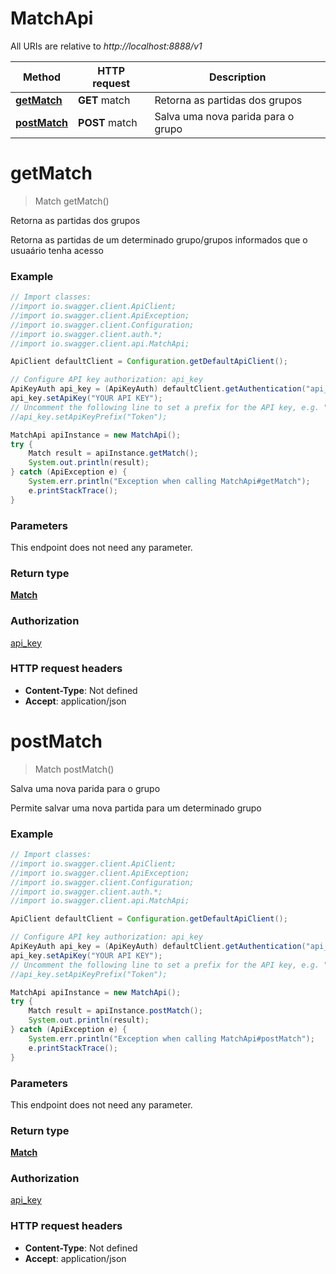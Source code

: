 # MatchApi

All URIs are relative to *http://localhost:8888/v1*

Method | HTTP request | Description
------------- | ------------- | -------------
[**getMatch**](MatchApi.md#getMatch) | **GET** match | Retorna as partidas dos grupos
[**postMatch**](MatchApi.md#postMatch) | **POST** match | Salva uma nova parida para o grupo


<a name="getMatch"></a>
# **getMatch**
> Match getMatch()

Retorna as partidas dos grupos

Retorna as partidas de um determinado grupo/grupos informados que o usuaário tenha acesso

### Example
```java
// Import classes:
//import io.swagger.client.ApiClient;
//import io.swagger.client.ApiException;
//import io.swagger.client.Configuration;
//import io.swagger.client.auth.*;
//import io.swagger.client.api.MatchApi;

ApiClient defaultClient = Configuration.getDefaultApiClient();

// Configure API key authorization: api_key
ApiKeyAuth api_key = (ApiKeyAuth) defaultClient.getAuthentication("api_key");
api_key.setApiKey("YOUR API KEY");
// Uncomment the following line to set a prefix for the API key, e.g. "Token" (defaults to null)
//api_key.setApiKeyPrefix("Token");

MatchApi apiInstance = new MatchApi();
try {
    Match result = apiInstance.getMatch();
    System.out.println(result);
} catch (ApiException e) {
    System.err.println("Exception when calling MatchApi#getMatch");
    e.printStackTrace();
}
```

### Parameters
This endpoint does not need any parameter.

### Return type

[**Match**](Match.md)

### Authorization

[api_key](../README.md#api_key)

### HTTP request headers

 - **Content-Type**: Not defined
 - **Accept**: application/json

<a name="postMatch"></a>
# **postMatch**
> Match postMatch()

Salva uma nova parida para o grupo

Permite salvar uma nova partida para um determinado grupo

### Example
```java
// Import classes:
//import io.swagger.client.ApiClient;
//import io.swagger.client.ApiException;
//import io.swagger.client.Configuration;
//import io.swagger.client.auth.*;
//import io.swagger.client.api.MatchApi;

ApiClient defaultClient = Configuration.getDefaultApiClient();

// Configure API key authorization: api_key
ApiKeyAuth api_key = (ApiKeyAuth) defaultClient.getAuthentication("api_key");
api_key.setApiKey("YOUR API KEY");
// Uncomment the following line to set a prefix for the API key, e.g. "Token" (defaults to null)
//api_key.setApiKeyPrefix("Token");

MatchApi apiInstance = new MatchApi();
try {
    Match result = apiInstance.postMatch();
    System.out.println(result);
} catch (ApiException e) {
    System.err.println("Exception when calling MatchApi#postMatch");
    e.printStackTrace();
}
```

### Parameters
This endpoint does not need any parameter.

### Return type

[**Match**](Match.md)

### Authorization

[api_key](../README.md#api_key)

### HTTP request headers

 - **Content-Type**: Not defined
 - **Accept**: application/json

